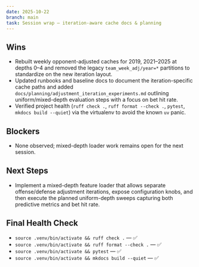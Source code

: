 ```yaml
---
date: 2025-10-22
branch: main
task: Session wrap — iteration-aware cache docs & planning
---
```


## Wins

- Rebuilt weekly opponent-adjusted caches for 2019, 2021–2025 at depths 0–4 and removed the legacy `team_week_adj/year=*` partitions to standardize on the new iteration layout.
- Updated runbooks and baseline docs to document the iteration-specific cache paths and added `docs/planning/adjustment_iteration_experiments.md` outlining uniform/mixed-depth evaluation steps with a focus on bet hit rate.
- Verified project health (`ruff check .`, `ruff format --check .`, `pytest`, `mkdocs build --quiet`) via the virtualenv to avoid the known `uv` panic.

## Blockers

- None observed; mixed-depth loader work remains open for the next session.

## Next Steps

- Implement a mixed-depth feature loader that allows separate offense/defense adjustment iterations, expose configuration knobs, and then execute the planned uniform-depth sweeps capturing both predictive metrics and bet hit rate.

## Final Health Check

- `source .venv/bin/activate && ruff check .` — ✅
- `source .venv/bin/activate && ruff format --check .` — ✅
- `source .venv/bin/activate && pytest` — ✅
- `source .venv/bin/activate && mkdocs build --quiet` — ✅
